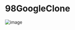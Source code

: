 # 98GoogleClone
![image](https://github.com/buselitok/98GoogleClone/assets/83907874/7fee00b9-86b5-468b-b364-d53529d224af)
